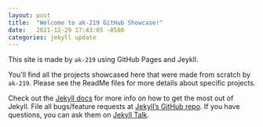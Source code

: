 ```yaml
---
layout: post
title:  "Welcome to ak-219 GitHub Showcase!"
date:   2021-12-29 17:43:05 -0500
categories: jekyll update
---
```

This site is made by `ak-219` using GitHub Pages and Jeykll. 

You'll find all the projects showcased here that were made from scratch by `ak-219`. 
Please see the ReadMe files for more details about specific projects.

Check out the [Jekyll docs][jekyll-docs] for more info on how to get the most out of Jekyll. File all bugs/feature requests at [Jekyll’s GitHub repo][jekyll-gh]. If you have questions, you can ask them on [Jekyll Talk][jekyll-talk].

[jekyll-docs]: https://jekyllrb.com/docs/home
[jekyll-gh]:   https://github.com/jekyll/jekyll
[jekyll-talk]: https://talk.jekyllrb.com/
